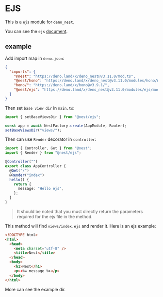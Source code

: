 # EJS

This is a `ejs` module for [`deno_nest`](https://deno.land/x/deno_nest).

You can see the `ejs` [document](https://github.com/mde/ejs).

## example

Add import map in `deno.json`:

```json
{
  "imports": {
    "@nest": "https://deno.land/x/deno_nest@v3.11.0/mod.ts",
    "@nest/hono": "https://deno.land/x/deno_nest@v3.11.0/modules/hono/mod.ts",
    "hono/": "https://deno.land/x/hono@v3.9.1/",
    "@nest/ejs": "https://deno.land/x/deno_nest@v3.11.0/modules/ejs/mod.ts"
  }
}
```

Then set `base view dir` in `main.ts`:

```typescript
import { setBaseViewsDir } from "@nest/ejs";

const app = await NestFactory.create(AppModule, Router);
setBaseViewsDir("views/");
```

Then can use `Render` decorator in `controller`:

```ts
import { Controller, Get } from "@nest";
import { Render } from "@nest/ejs";

@Controller("")
export class AppController {
  @Get("/")
  @Render("index")
  hello() {
    return {
      message: "Hello ejs",
    };
  }
}
```

> It should be noted that you must directly return the parameters required for
> the ejs file in the method.

This method will find `views/index.ejs` and render it. Here is an ejs example:

```html
<!DOCTYPE html>
<html>
  <head>
    <meta charset="utf-8" />
    <title>Nest</title>
  </head>
  <body>
    <h1>Nest</h1>
    <p><%= message %></p>
  </body>
</html>
```

More can see the example dir.
